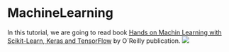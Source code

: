 # MachineLearning
In this tutorial, we are going to read book [Hands on Machin Learning with Scikit-Learn, Keras and TensorFlow](https://www.knowledgeisle.com/wp-content/uploads/2019/12/2-Aur%C3%A9lien-G%C3%A9ron-Hands-On-Machine-Learning-with-Scikit-Learn-Keras-and-Tensorflow_-Concepts-Tools-and-Techniques-to-Build-Intelligent-Systems-O%E2%80%99Reilly-Media-2019.pdf) by O`Reilly publication.
![](https://images-na.ssl-images-amazon.com/images/I/81R5BmGtv-L.jpg)
